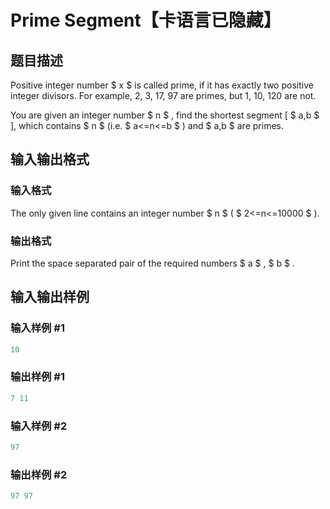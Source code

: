 # Prime Segment【卡语言已隐藏】

## 题目描述

Positive integer number $ x $ is called prime, if it has exactly two positive integer divisors. For example, 2, 3, 17, 97 are primes, but 1, 10, 120 are not.

You are given an integer number $ n $ , find the shortest segment \[ $ a,b $ \], which contains $ n $ (i.e. $ a<=n<=b $ ) and $ a,b $ are primes.

## 输入输出格式

### 输入格式

The only given line contains an integer number $ n $ ( $ 2<=n<=10000 $ ).

### 输出格式

Print the space separated pair of the required numbers $ a $ , $ b $ .

## 输入输出样例

### 输入样例 #1

```cpp
10

```
### 输出样例 #1

```cpp
7 11

```
### 输入样例 #2

```cpp
97

```
### 输出样例 #2

```cpp
97 97

```
